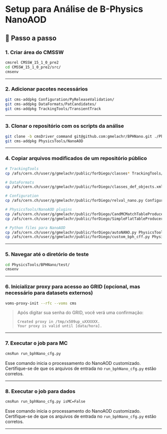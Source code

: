 # Setup para Análise de B-Physics NanoAOD 

## 🔧 Passo a passo

### 1. Criar área do CMSSW

```bash
cmsrel CMSSW_15_1_0_pre2
cd CMSSW_15_1_0_pre2/src/
cmsenv
```
---

### 2. Adicionar pacotes necessários

```bash
git cms-addpkg Configuration/PyReleaseValidation/
git cms-addpkg DataFormats/PatCandidates/
git cms-addpkg TrackingTools/TransientTrack
```

---

### 3. Clonar o repositório com os scripts da análise

```bash
git clone -b cmsDriver_command git@github.com:gmelachr/BPHNano.git ./PhysicsTools
git cms-addpkg PhysicsTools/NanoAOD
```

---

### 4. Copiar arquivos modificados de um repositório público

```bash
# TrackingTools
cp /afs/cern.ch/user/g/gmelachr/public/forDiego/classes* TrackingTools/TransientTrack/src/

# DataFormats
cp /afs/cern.ch/user/g/gmelachr/public/forDiego/classes_def_objects.xml DataFormats/PatCandidates/src/

# Configuration
cp /afs/cern.ch/user/g/gmelachr/public/forDiego/relval_nano.py Configuration/PyReleaseValidation/python/

# PhysicsTools/NanoAOD plugins
cp /afs/cern.ch/user/g/gmelachr/public/forDiego/CandMCMatchTableProducer.cc PhysicsTools/NanoAOD/plugins/
cp /afs/cern.ch/user/g/gmelachr/public/forDiego/SimpleFlatTableProducerPlugins.cc PhysicsTools/NanoAOD/plugins/

# Python files para NanoAOD
cp /afs/cern.ch/user/g/gmelachr/public/forDiego/autoNANO.py PhysicsTools/NanoAOD/python/
cp /afs/cern.ch/user/g/gmelachr/public/forDiego/custom_bph_cff.py PhysicsTools/NanoAOD/python/
```

---

### 5. Navegar até o diretório de teste

```bash
cd PhysicsTools/BPHNano/test/
cmsenv
```

---

### 6. Inicializar proxy para acesso ao GRID (opcional, mas necessário para datasets externos)

```bash
voms-proxy-init --rfc --voms cms
```

> Após digitar sua senha do GRID, você verá uma confirmação:
>
> ```
> Created proxy in /tmp/x509up_uXXXXXX.
> Your proxy is valid until [data/hora].
> ```

---

### 7. Executar o job para MC

```bash
cmsRun run_bphNano_cfg.py
```

Esse comando inicia o processamento do NanoAOD customizado. Certifique-se de que os arquivos de entrada no `run_bphNano_cfg.py` estão corretos.

---

### 8. Executar o job para dados

```bash
cmsRun run_bphNano_cfg.py isMC=False
```

Esse comando inicia o processamento do NanoAOD customizado. Certifique-se de que os arquivos de entrada no `run_bphNano_cfg.py` estão corretos.

---
